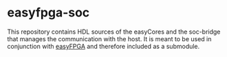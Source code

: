 # easyfpga-soc

This repository contains HDL sources of the easyCores and the soc-bridge that manages the communication with the host. It is meant to be used in conjunction with [easyFPGA](https://github.com/os-cillation/easyfpga) and therefore included as a submodule.

